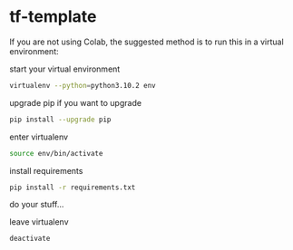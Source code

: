 # tf-template

If you are not using Colab, the suggested method is to run this in a virtual environment:

start your virtual environment
```sh
virtualenv --python=python3.10.2 env
```

upgrade pip if you want to upgrade
```sh
pip install --upgrade pip
```
enter virtualenv
```sh
source env/bin/activate
```
install requirements
```sh
pip install -r requirements.txt
```
do your stuff...

leave virtualenv
```sh
deactivate
```